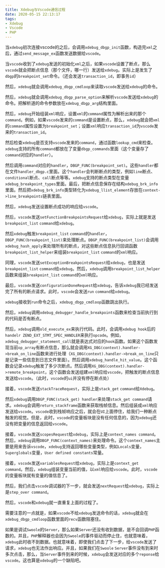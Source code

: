 ```yaml
---
title: Xdebug与Vscode通信过程
date: 2020-05-15 22:13:17
tags:
- Xdebug
- Vscode
- PHP
---
```


当`xdebug`初次连接vscode的之后，会调用`xdebug_dbgp_init`函数，构造完`xml`之后，通过`send_message_ex`函数发送数据给`vscode`。

当`vscode`收到了`xdebug`发送的初始化`xml`之后，如果`vscode`设置了断点，那么`vscode`就会把断点信息（那个文件，哪一行）发送给`xdebug`。实际上是发生了`dbgp`的`breakpoint_set`命令。（还会发送`transaction_id`，即事务`id`）

然后，`xdebug`就会调用`xdebug_dbgp_cmdloop`来读取`vscode`发送给`xdebug`的命令。

然后，`xdebug`就会调用`xdebug_dbgp_parse_option`来解析`vscode`发送给`xdebug`的命令。把解析道的命令参数放在`xdebug_dbgp_arg`结构里面。

然后，`xdebug`开始组装`xml`响应，设置`xml`的`command`属性为解析出来的那个`command`。例如，如果`vscode`发来的`command`是设置断点，那么，`xdebug`就会把`xml`的`command`属性设置为`breakpoint_set`；设置`xml`响应`transaction_id`为`vscode`发来的`transaction_id`。

然后检查`xdebug`是否支持`vscode`发来的`command`，通过函数`lookup_cmd`来检查。`xdebug`支持的所有`command`都放在了变量`dbgp_commands`里面（这个变量存了`command`对应的`handler`）。

然后调用`command`对应的`handler`，`DBGP_FUNC(breakpoint_set)`。这些`handler`都在文件`handler_dbgp.c`里面。这个`handler`会判断断点的类型，例如`line`断点、`conditional`断点、`call`断点等等。`xdebug`支持的断点类型在变量`xdebug_breakpoint_types`里面。最后，把断点信息保存在结构`xdebug_brk_info`里面。然后把`xdebug_brk_info`类型转化为`xdebug_llist_element`存放在`context->line_breakpoints`链表里面。

然后，`xdebug`发送设置断点成功的响应给`vscode`。

然后，`vscode`发送`setFunctionBreakpointsRequest`给`xdebug`，实际上就是发送`breakpoint_list` `command`给`xdebug`。

然后`xdebug`触发`breakpoint_list` `command`的`handler`，`DBGP_FUNC(breakpoint_list)`来处理断点。`DBGP_FUNC(breakpoint_list)`会调用`xdebug_hash_apply`来处理所有的断点，对这些断点信息执行回调函数`breakpoint_list_helper`来组装`breakpoint_list` `command`的`xml`响应。

同理，`vscode`发送`setExceptionBreakpointsRequest`给`xdebug`，也是发送`breakpoint_list` `command`给`xdebug`。然后，`xdebug`调用`breakpoint_list_helper`函数来组装`breakpoint_list` `command`的`xml`响应。

最后，`vscode`发送`configurationDoneRequest`给`xdebug`，告诉`xdebug`我已经发送完了所有的断点请求。此时，`vscode`会发送`run` `command`给`xdebug`。

`xdebug`接收到`run`命令之后，`xdebug_dbgp_cmdloop`函数跳出执行。

然后，`xdebug`调用`xdebug_debugger_handle_breakpoints`函数来检查当前执行到的代码是否有断点。

然后，`xdebug`调用`old_execute_ex`来执行代码。此时，会调用`xdebug hook`后的`handelr ZEND_EXT_STMT_SPEC_HANDLER`来执行`opcode`。例如，`xdebug_debugger_statement_call`就是表达式对应的`hook`函数。如果这个函数发现当前`op_array`有断点信息，那么就会调用`XG_DBG(context).handler->break_on_line`函数来进行处理（`XG_DBG(context).handler->break_on_line`只是记录一些信息到日志文件里面）。然后调用`xdebug_handle_hit_value`。这个函数会记录`xdebug`触发了多少次断点。然后调用`XG_DBG(context).handler->remote_breakpoint`，这个函数会发送组建`xml`响应给`vscode`，把触发的断点信息发送给`vscode`。（此时，`vscode`的`ui`并没有停在断点处）

接着，`vscode`发送`stackTraceRequest`，实际上是`stack_get` `command`给`Xdebug`。

然后`xdebug`调用`DBGP_FUNC(stack_get) handler`来处理`stack_get command`请求。`xdebug`会调用`return_stackframe`函数来获取栈帧信息。然后组装成`xml`响应发送给`vscode`。`vscode`收到栈帧响应之后，就会在`UI`上面停住，给我们一种断点触发的视觉。但是，此时，`vscode`的变量板块是没有任何信息的，因为`xdebug`还没有把变量的信息返回给`vscode`。

接着，`vscode`发送`scopesRequest`给`xdebug`，实际上是`context_names command`。然后，`xdebug`调用`DBGP_FUNC(context_names)`来处理命令。这个`context_names`主要是用来告诉`vscode`，`xdebug`支持返回哪些变量类型，例如`Locals`变量，`Superglobals`变量，`User defined constants`常量。

接着，`vscode`发送`variablesRequest`给`xdebug`，实际上是`context_get command`。然后，`xdebug`组装变量当前的值，以`xml`响应给`vscode`。此时，`vscode`的变量板块就有变量的值信息了。

然后，我们点击`vscode`调试器的下一步，就会发送`nextRequest`给`xdebug`，实际上是`step_over command`。

然后，`vscode`和`xdebug`就一直重复上面的过程了。

需要注意的一点就是，如果`vscode`不给`xdebug`发送命令的话，`xdebug`就会在`xdebug_dbgp_cmdloop`函数里面的`recv`函数阻塞住。

如果是调试`Swoole`的`Server`，那么如果`Server`还没有收到数据，是不会回调`PHP`函数的。并且，`PHP`解释器也会因为`Swoole`的事件驱动而停止住，也就意味着，`xdebug`此时收不到数据。也就意味着，即使我们点击了下一步，给`vscode`发送了请求，`xdebug`也无法作出响应。并且，如果我们在`Swoole` `Server`事件没有到来时多次点击，那么，当`Server`事件到来的时候，`xdebug`会发送对应的多个`reponse`给`vscode`。这也算是`xdebug`的一个缺陷吧。

